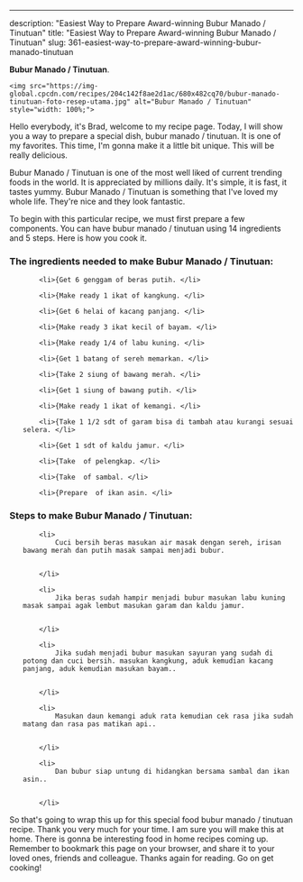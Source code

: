 ---
description: "Easiest Way to Prepare Award-winning Bubur Manado / Tinutuan"
title: "Easiest Way to Prepare Award-winning Bubur Manado / Tinutuan"
slug: 361-easiest-way-to-prepare-award-winning-bubur-manado-tinutuan

<p>
	<strong>Bubur Manado / Tinutuan</strong>. 
	
</p>
<p>
	
	<img src="https://img-global.cpcdn.com/recipes/204c142f8ae2d1ac/680x482cq70/bubur-manado-tinutuan-foto-resep-utama.jpg" alt="Bubur Manado / Tinutuan" style="width: 100%;">
	
	
</p>
<p>
	Hello everybody, it's Brad, welcome to my recipe page. Today, I will show you a way to prepare a special dish, bubur manado / tinutuan. It is one of my favorites. This time, I'm gonna make it a little bit unique. This will be really delicious.
</p>
	
<p>
	
</p>
<p>
	Bubur Manado / Tinutuan is one of the most well liked of current trending foods in the world. It is appreciated by millions daily. It's simple, it is fast, it tastes yummy. Bubur Manado / Tinutuan is something that I've loved my whole life. They're nice and they look fantastic.
</p>

<p>
To begin with this particular recipe, we must first prepare a few components. You can have bubur manado / tinutuan using 14 ingredients and 5 steps. Here is how you cook it.
</p>

<h3>The ingredients needed to make Bubur Manado / Tinutuan:</h3>

<ol>
	
		<li>{Get 6 genggam of beras putih. </li>
	
		<li>{Make ready 1 ikat of kangkung. </li>
	
		<li>{Get 6 helai of kacang panjang. </li>
	
		<li>{Make ready 3 ikat kecil of bayam. </li>
	
		<li>{Make ready 1/4 of labu kuning. </li>
	
		<li>{Get 1 batang of sereh memarkan. </li>
	
		<li>{Take 2 siung of bawang merah. </li>
	
		<li>{Get 1 siung of bawang putih. </li>
	
		<li>{Make ready 1 ikat of kemangi. </li>
	
		<li>{Take 1 1/2 sdt of garam bisa di tambah atau kurangi sesuai selera. </li>
	
		<li>{Get 1 sdt of kaldu jamur. </li>
	
		<li>{Take  of pelengkap. </li>
	
		<li>{Take  of sambal. </li>
	
		<li>{Prepare  of ikan asin. </li>
	
</ol>
<p>
	
</p>

<h3>Steps to make Bubur Manado / Tinutuan:</h3>

<ol>
	
		<li>
			Cuci bersih beras masukan air masak dengan sereh, irisan bawang merah dan putih masak sampai menjadi bubur.
			
			
		</li>
	
		<li>
			Jika beras sudah hampir menjadi bubur masukan labu kuning masak sampai agak lembut masukan garam dan kaldu jamur.
			
			
		</li>
	
		<li>
			Jika sudah menjadi bubur masukan sayuran yang sudah di potong dan cuci bersih. masukan kangkung, aduk kemudian kacang panjang, aduk kemudian masukan bayam..
			
			
		</li>
	
		<li>
			Masukan daun kemangi aduk rata kemudian cek rasa jika sudah matang dan rasa pas matikan api..
			
			
		</li>
	
		<li>
			Dan bubur siap untung di hidangkan bersama sambal dan ikan asin..
			
			
		</li>
	
</ol>

<p>
	
</p>

<p>
	So that's going to wrap this up for this special food bubur manado / tinutuan recipe. Thank you very much for your time. I am sure you will make this at home. There is gonna be interesting food in home recipes coming up. Remember to bookmark this page on your browser, and share it to your loved ones, friends and colleague. Thanks again for reading. Go on get cooking!
</p>

